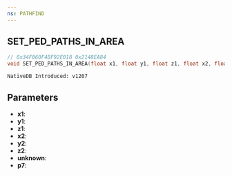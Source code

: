 ```yaml
---
ns: PATHFIND
---
```

## SET_PED_PATHS_IN_AREA

```c
// 0x34F060F4BF92E018 0x2148EA84
void SET_PED_PATHS_IN_AREA(float x1, float y1, float z1, float x2, float y2, float z2, BOOL unknown, Any p7);
```

```
NativeDB Introduced: v1207
```

## Parameters
* **x1**:
* **y1**:
* **z1**:
* **x2**:
* **y2**:
* **z2**:
* **unknown**:
* **p7**:
